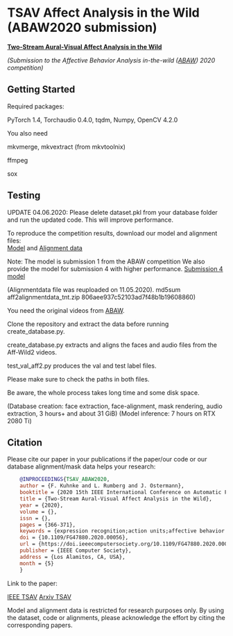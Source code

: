 # TSAV Affect Analysis in the Wild (ABAW2020 submission)

**[Two-Stream Aural-Visual Affect Analysis in the Wild](https://arxiv.org/pdf/2002.03399.pdf)**

*(Submission to the Affective Behavior Analysis in-the-wild ([ABAW](https://ibug.doc.ic.ac.uk/resources/fg-2020-competition-affective-behavior-analysis/)) 2020 competition)*


## Getting Started

Required packages:

PyTorch 1.4, Torchaudio 0.4.0, tqdm, Numpy, OpenCV 4.2.0

You also need

mkvmerge, mkvextract (from mkvtoolnix)

ffmpeg

sox

## Testing

UPDATE 04.06.2020: Please delete dataset.pkl from your database folder and run the updated code. This will improve performance.

To reproduce the competition results, download our model and alignment files:  
[Model](https://www.tnt.uni-hannover.de/project/affwild2/aff2model_tnt.zip) and
[Alignment data](https://www.tnt.uni-hannover.de/project/affwild2/aff2alignmentdata_tnt.zip)

Note: The model is submission 1 from the ABAW competition
We also provide the model for submission 4 with higher performance.
[Submission 4 model](https://www.tnt.uni-hannover.de/project/affwild2/aff2model_tntsub4.zip)

(Alignmentdata file was reuploaded on 11.05.2020). md5sum aff2alignmentdata_tnt.zip 806aee937c52103ad7f48b1b19608860)

You need the original videos from [ABAW](https://ibug.doc.ic.ac.uk/resources/fg-2020-competition-affective-behavior-analysis/).

Clone the repository and extract the data before running create_database.py. 

create_database.py extracts and aligns the faces and audio files from the Aff-Wild2 videos.

test_val_aff2.py produces the val and test label files.

Please make sure to check the paths in both files. 

Be aware, the whole process takes long time and some disk space. 

(Database creation: face extraction, face-alignment, mask rendering, audio extraction, 3 hours+ and about 31 GiB)
(Model inference: 7 hours on RTX 2080 Ti)

## Citation

Please cite our paper in your publications if the paper/our code or our database alignment/mask data helps your research:

```BibTeX
    @INPROCEEDINGS{TSAV_ABAW2020,
    author = {F. Kuhnke and L. Rumberg and J. Ostermann},
    booktitle = {2020 15th IEEE International Conference on Automatic Face and Gesture Recognition (FG 2020) (FG)},
    title = {Two-Stream Aural-Visual Affect Analysis in the Wild},
    year = {2020},
    volume = {},
    issn = {},
    pages = {366-371},
    keywords = {expression recognition;action units;affective behavior analysis;human computer interaction;valence arousal;emotion recognition},
    doi = {10.1109/FG47880.2020.00056},
    url = {https://doi.ieeecomputersociety.org/10.1109/FG47880.2020.00056},
    publisher = {IEEE Computer Society},
    address = {Los Alamitos, CA, USA},
    month = {5}
    }
```

Link to the paper:

[IEEE TSAV](https://www.computer.org/csdl/proceedings-article/fg/2020/307900a366/1kecIcAu7W8)
[Arxiv TSAV](https://arxiv.org/pdf/2002.03399.pdf)

Model and alignment data is restricted for research purposes only.
By using the dataset, code or alignments, please acknowledge the effort by citing the corresponding papers.
